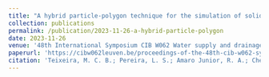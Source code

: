 ```yaml
---
title: "A hybrid particle-polygon technique for the simulation of solid transport in a building drainage system"
collection: publications
permalink: /publication/2023-11-26-a-hybrid-particle-polygon
date: 2023-11-26
venue: '48th International Symposium CIB W062 Water supply and drainage for buildings'
paperurl: 'https://cibw062leuven.be/proceedings-of-the-48th-cib-w062-symposium-leuven-belgium/'
citation: 'Teixeira, M. C. B.; Pereira, L. S.; Amaro Junior, R. A.; Cheng, L. Y.; Oliveira, L. H.  (2023). &quot;A hybrid particle-polygon technique for the simulation of solid transport in a building drainage system.&quot; <i>48th International Symposium CIB W062 Water supply and drainage for buildings</i>.'
---
```

